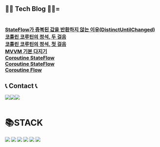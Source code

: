 ## 👩‍💻 Tech Blog 👩‍💻=
<h3>
<a href="https://chanho-study.tistory.com/100"><br>
StateFlow가 중복된 값을 반환하지 않는 이유(DistinctUntilChanged)</a><br>
<a href="https://chanho-study.tistory.com/99">코틀린 코루틴의 정석, 두 걸음</a><br>     
<a href="https://chanho-study.tistory.com/98">코틀린 코루틴의 정석, 첫 걸음</a><br> 
<a href="https://chanho-study.tistory.com/97">MVVM 기본 다지기</a><br>
    <a href="https://chanho-study.tistory.com/101">Coroutine StateFlow</a><br> 
<a href="https://chanho-study.tistory.com/82">Coroutine StateFlow</a><br> 
<a href="https://chanho-study.tistory.com/81">Coroutine Flow</a><br> 
</h3>

## 📞 Contact 📞
<div style="display:flex; flex-direction:row;">
    <a href="mailto:chanho680526@gmail.com">
        <img src="https://img.shields.io/badge/Gmail-EA4335?style=for-the-badge&logo=Gmail&logoColor=white"> 
    </a>
    <a href="https://chanho0908.notion.site/1977d4ccfd374eedb7cb69c904edd99d?pvs=4">
        <img src="https://img.shields.io/badge/Notion-00c9f2?style=for-the-badge&logo=Notion&logoColor=white"> 
    </a>
    <a href="https://chanho-study.tistory.com/">
        <img src="https://img.shields.io/badge/Tistory-000000?style=for-the-badge&logo=Tistory&logoColor=white"> 
    </a>    
</div><br>   

<div align=left><h1>📚STACK</h1></div>
<div align=left> 
  <img src="https://img.shields.io/badge/Android Studio-3DDC84?style=for-the-badge&logo=android&logoColor=white">
  <img src="https://img.shields.io/badge/Kotlin-7F52FF?style=for-the-badge&logo=kotlin&logoColor=white">
  <img src="https://img.shields.io/badge/java-007396?style=for-the-badge&logo=java&logoColor=white"> 
  <img src="https://img.shields.io/badge/docker-2496ED?style=for-the-badge&logo=docker&logoColor=white">   
  <img src="https://img.shields.io/badge/mysql-4479A1?style=for-the-badge&logo=mysql&logoColor=white"> 
  <img src="https://img.shields.io/badge/firebase-FFCA28?style=for-the-badge&logo=firebase&logoColor=white">
  <br>
</div>
